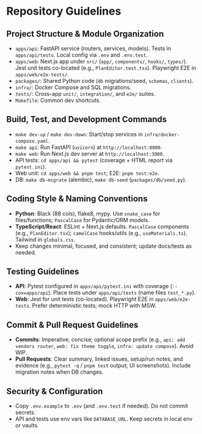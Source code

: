 # Repository Guidelines

## Project Structure & Module Organization
- `apps/api`: FastAPI service (routers, services, models). Tests in `apps/api/tests`. Local config via `.env` and `.env.test`.
- `apps/web`: Next.js app under `src/` (`app/`, `components/`, `hooks/`, `types/`). Jest unit tests co-located (e.g., `PlanEditor.test.tsx`). Playwright E2E in `apps/web/e2e-tests/`.
- `packages/`: Shared Python code (`db` migrations/seed, `schemas`, `clients`).
- `infra/`: Docker Compose and SQL migrations.
- `tests/`: Cross-app `unit/`, `integration/`, and `e2e/` suites.
- `Makefile`: Common dev shortcuts.

## Build, Test, and Development Commands
- `make dev-up` / `make dev-down`: Start/stop services in `infra/docker-compose.yaml`.
- `make api`: Run FastAPI (`uvicorn`) at `http://localhost:8000`.
- `make web`: Run Next.js dev server at `http://localhost:3000`.
- API tests: `cd apps/api && pytest` (coverage + HTML report via `pytest.ini`).
- Web unit: `cd apps/web && pnpm test`; E2E: `pnpm test:e2e`.
- DB: `make db-migrate` (alembic), `make db-seed` (`packages/db/seed.py`).

## Coding Style & Naming Conventions
- **Python**: Black (88 cols), flake8, mypy. Use `snake_case` for files/functions; `PascalCase` for Pydantic/ORM models.
- **TypeScript/React**: ESLint + Next.js defaults. `PascalCase` components (e.g., `PlanEditor.tsx`); `camelCase` hooks/utils (e.g., `useMaterials.ts`). Tailwind in `globals.css`.
- Keep changes minimal, focused, and consistent; update docs/tests as needed.

## Testing Guidelines
- **API**: Pytest configured in `apps/api/pytest.ini` with coverage (`--cov=apps/api`). Place tests under `apps/api/tests` (name files `test_*.py`).
- **Web**: Jest for unit tests (co-located). Playwright E2E in `apps/web/e2e-tests`. Prefer deterministic tests; mock HTTP with MSW.

## Commit & Pull Request Guidelines
- **Commits**: Imperative, concise; optional scope prefix (e.g., `api: add vendors router`, `web: fix theme toggle`, `infra: update compose`). Avoid WIP.
- **Pull Requests**: Clear summary, linked issues, setup/run notes, and evidence (e.g., `pytest -q` / `pnpm test` output; UI screenshots). Include migration notes when DB changes.

## Security & Configuration
- Copy `.env.example` to `.env` (and `.env.test` if needed). Do not commit secrets.
- API and tests use env vars like `DATABASE_URL`. Keep secrets in local env or vaults.

